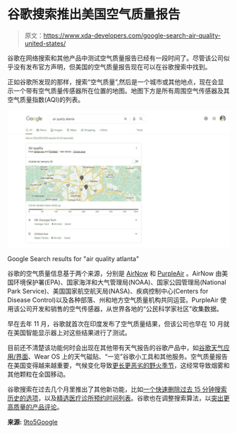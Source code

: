 # 谷歌搜索推出美国空气质量报告

> 原文：<https://www.xda-developers.com/google-search-air-quality-united-states/>

谷歌在网络搜索和其他产品中测试空气质量报告已经有一段时间了。尽管该公司似乎没有发布官方声明，但美国的空气质量报告现在可以在谷歌搜索中找到。

正如谷歌所发现的那样，搜索“空气质量”,然后是一个城市或其他地点，现在会显示一个带有空气质量传感器所在位置的地图。地图下方是所有周围空气传感器及其空气质量指数(AQI)的列表。

 <picture>![Air quality rating for Atlanta, Georgia](img/ea4157e435830a55bcfc5340242e514a.png)</picture> 

Google Search results for "air quality atlanta"

谷歌的空气质量信息基于两个来源，分别是 [AirNow](https://www.airnow.gov/) 和 [PurpleAir](https://www2.purpleair.com/) 。AirNow 由美国环境保护署(EPA)、国家海洋和大气管理局(NOAA)、国家公园管理局(National Park Service)、美国国家航空航天局(NASA)、疾病控制中心(Centers for Disease Control)以及各种部落、州和地方空气质量机构共同运营。PurpleAir 使用该公司开发和销售的空气传感器，从世界各地的“公民科学家社区”收集数据。

早在去年 11 月，谷歌就首次在印度发布了空气质量结果，但该公司也早在 10 月就在美国智能显示器上对这些结果进行了测试。

目前还不清楚该功能何时会出现在其他带有天气报告的谷歌产品中，如[谷歌天气应用/界面](https://9to5google.com/2022/04/20/google-search-air-quality/)、Wear OS 上的天气磁贴、“一览”谷歌小工具和其他服务。空气质量报告在美国变得越来越重要，气候变化导致[更长更恶劣的野火季节](https://www.cbsnews.com/news/wildfires-california-air-quality-pollution-nationwide/)，这经常导致烟雾和其他颗粒在全国移动。

谷歌搜索在过去几个月里推出了其他新功能，比如[一个快速删除过去 15 分钟搜索历史的选项](https://www.xda-developers.com/delete-15-minutes-search-history-android/)，以及[精选医疗诊所预约时间列表](https://www.xda-developers.com/google-search-medical-appointments/)。谷歌也在调整搜索算法，以[突出更高质量的产品评论](https://www.xda-developers.com/google-search-product-reviews-improvements/)。

**来源:** [9to5Google](https://9to5google.com/2022/04/20/google-search-air-quality/)